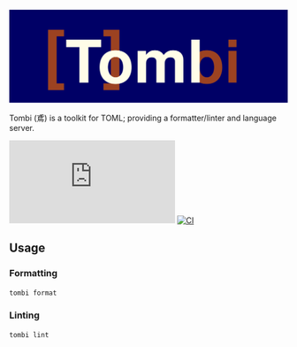![Logo](./docs/images/tombi.svg)

Tombi (鳶) is a toolkit for TOML; providing a formatter/linter and language server.

[![GitHub license](https://badgen.net/github/license/Naereen/Strapdown.js?style=flat-square)](https://github.com/Naereen/StrapDown.js/blob/master/LICENSE)
[![CI](https://github.com/yassun7010/tombi/actions/workflows/ci_vscode.yml/badge.svg)](https://github.com/yassun7010/tombi/actions/workflows/ci_vscode.yml)

## Usage
### Formatting
```sh
tombi format
```

### Linting
```sh
tombi lint
```
